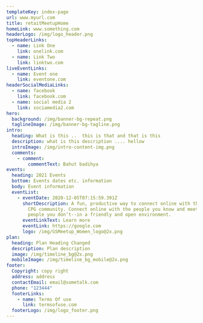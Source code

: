 ```yaml
---
templateKey: index-page
url: www.myurl.com
title: retaitMeetupHome
homeLink: www.something.com
headerLogo: /img/logo_header.png
topHeaderLinks:
  - name: Link One
    link: onelink.com
  - name: Link Two
    link: linktwo.com
liveEventLinks:
  - name: Event one
    link: eventone.com
headerSocialMediaLinks:
  - name: facebook
    link: facebook.com
  - name: social media 2
    link: sociamedia2.com
hero:
  background: /img/banner-bg-repeat.png
  taglineImage: /img/banner-bg-tagline.png
intro:
  heading: What is this ..  this is that and that is this
  description: what is this description .... hellow
  introImage: /img/intro-content-img.png
  comments:
    - comment:
        commentText: Bahut badihya
events:
  heading: 2021 Events
  bottom: Events dates etc. information
  body: Event information
  eventList:
    - eventDate: 2020-12-05T07:15:59.391Z
      shortDescription: A fun, productive way to connect online with the Grocery and
        CPG community. Connect online with the people you know and meet the
        people you don’t--in a friendly and open environment.
      eventLinkText: Learn more
      eventLink: https://google.com
      logo: /img/GSMeetup_Women_logo@2x.png
plan:
  heading: Plan Heading Changed
  description: Plan description
  image: /img/timeline_bg@2x.png
  mobileImage: /img/timeline_bg_mobile@2x.png
footer:
  Copyright: copy right
  address: address
  contactEmail: email@sometalk.com
  phone: "123444"
  footerLinks:
    - name: Terms Of use
      link: termsofuse.com
  footerLogo: /img/logo_footer.png
---
```

